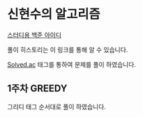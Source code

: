 # 신현수의 알고리즘
[스터디용 백준 아이디](https://solved.ac/profile/scato2)

풀이 히스토리는 이 링크를 통해 알 수 있습니다.

[Solved.ac](https://solved.ac/problems/tags) 태그를 통하여 문제를 풀이 하였습니다.

## 1주차 GREEDY
 그리디 태그 순서대로 풀이 하였습니다.

